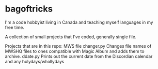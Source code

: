 # bagoftricks
I'm a code hobbyist living in Canada and teaching myself languages in my free time.

A collection of small projects that I've coded, generally single file.

Projects that are in this repo:
  MWS file changer.py                 Changes file names of MWSHQ files to ones compatible with Magic Album and adds them to archive.
  ddate.py                            Prints out the current date from the Discordian calendar and any holydays/whollydays
